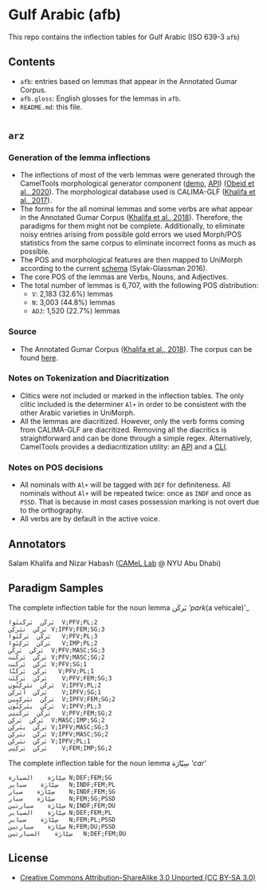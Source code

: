 # Gulf Arabic (afb)

This repo contains the inflection tables for Gulf Arabic (ISO 639-3 `afb`)

## Contents
- `afb`: entries based on lemmas that appear in the Annotated Gumar Corpus.
- `afb.gloss`: English glosses for the lemmas in `afb`.
- `README.md`: this file.

#

## `arz`

### Generation of the lemma inflections
- The inflections of most of the verb lemmas were generated through the CamelTools morphological generator component
  ([demo](https://calimastar.abudhabi.nyu.edu/generator),
  [API](https://camel-tools.readthedocs.io/en/latest/api/morphology/generator.html))
  ([Obeid et al., 2020](https://www.aclweb.org/anthology/2020.lrec-1.868v2.pdf)).
  The morphological database used is CALIMA-GLF ([Khalifa et al., 2017](https://www.aclweb.org/anthology/W17-1305.pdf)).
- The forms for the all nominal lemmas and some verbs are what appear in the Annotated
  Gumar Corpus ([Khalifa et al.,
  2018](https://www.aclweb.org/anthology/L18-1607.pdf)). Therefore, the
  paradigms for them might not be complete. Additionally, to eliminate noisy
  entries arising from possible gold errors we used Morph/POS statistics from
  the same corpus to
  eliminate incorrect forms as much as possible.
- The POS and morphological features are then mapped to UniMorph according to
  the current [schema](https://unimorph.github.io/doc/unimorph-schema.pdf)
  (Sylak-Glassman 2016).
- The core POS of the lemmas are Verbs, Nouns, and Adjectives.
- The total number of lemmas is 6,707, with the following POS distribution:
    - `V`: 2,183 (32.6%) lemmas
    - `N`: 3,003 (44.8%) lemmas
    - `ADJ`: 1,520 (22.7%) lemmas

### Source
- The Annotated Gumar Corpus
  ([Khalifa et al., 2018](https://www.aclweb.org/anthology/L18-1607.pdf)). The
  corpus can be found [here](https://camel.abudhabi.nyu.edu/annotated-gumar-corpus/).

### Notes on Tokenization and Diacritization
- Clitics were not included or marked in the inflection tables. The only clitic
  included is the determiner `Al+` in order to be consistent with the other
  Arabic varieties in UniMorph.
- All the lemmas are diacritized. However, only the verb forms coming from
  CALIMA-GLF are diacritized. Removing all the diacritics is straightforward and
  can be done through a simple regex. Alternatively, CamelTools provides a
  dediacritization utility: an
  [API](https://camel-tools.readthedocs.io/en/latest/api/utils/dediac.html)
 and a [CLI](https://camel-tools.readthedocs.io/en/latest/cli/camel_dediac.html).

### Notes on POS decisions
  - All nominals with `Al+` will be tagged with `DEF` for definiteness. All
    nominals without `Al+` will be repeated twice: once as `INDF` and once as
    `PSSD`. That is because in most cases possession marking is not
    overt due to the orthography.
  - All verbs are by default in the active voice.

## Annotators
Salam Khalifa and Nizar Habash ([CAMeL Lab](www.camel-lab.com) @ NYU Abu Dhabi)

## Paradigm Samples

The complete inflection table for the noun lemma بَركَن _'park_(a vehicale)'_
```
بَركَن	بَركَنتَوا	V;PFV;PL;2
بَركَن	تبَركِن	V;IPFV;FEM;SG;3
بَركَن	بَركَنَوا	V;PFV;PL;3
بَركَن	بَركِنَوا	V;IMP;PL;2
بَركَن	بَركَن	V;PFV;MASC;SG;3
بَركَن	بَركَنت	V;PFV;MASC;SG;2
بَركَن	بَركَنت	V;PFV;SG;1
بَركَن	بَركَنَّا	V;PFV;PL;1
بَركَن	بَركَنَت	V;PFV;FEM;SG;3
بَركَن	تبَركِنُون	V;IPFV;PL;2
بَركَن	اَبَركِن	V;IPFV;SG;1
بَركَن	تبَركِنِين	V;IPFV;FEM;SG;2
بَركَن	يبَركِنُون	V;IPFV;PL;3
بَركَن	بَركَنتِي	V;PFV;FEM;SG;2
بَركَن	بَركِن	V;MASC;IMP;SG;2
بَركَن	يبَركِن	V;IPFV;MASC;SG;3
بَركَن	تبَركِن	V;IPFV;MASC;SG;2
بَركَن	نبَركِن	V;IPFV;PL;1
بَركَن	بَركِنِي	V;FEM;IMP;SG;2
```
The complete inflection table for the noun lemma سِيّارَة _'car'_
```
سِيّارَة	السيارة	N;DEF;FEM;SG
سِيّارَة	سياير	N;INDF;FEM;PL
سِيّارَة	سيار	N;INDF;FEM;SG
سِيّارَة	سيار	N;FEM;SG;PSSD
سِيّارَة	سيارتين	N;INDF;FEM;DU
سِيّارَة	السياير	N;DEF;FEM;PL
سِيّارَة	سياير	N;FEM;PL;PSSD
سِيّارَة	سيارتين	N;FEM;DU;PSSD
سِيّارَة	السيارتين	N;DEF;FEM;DU
```

## License
- [Creative Commons Attribution-ShareAlike 3.0 Unported (CC BY-SA 3.0)](https://creativecommons.org/licenses/by-sa/3.0/)
